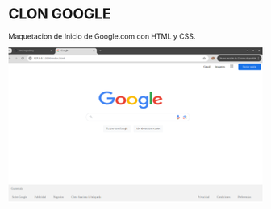 # CLON GOOGLE

Maquetacion de Inicio de Google.com con HTML y CSS.


![alt text](./assets/img/image.png)